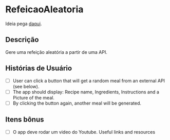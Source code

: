 # RefeicaoAleatoria
Ideia pega [daqui](https://github.com/florinpop17/app-ideas).

## Descrição
Gere uma refeição aleatória a partir de uma API.

## Histórias de Usuário
 - [ ] User can click a button that will get a random meal from an external API (see below).
 - [ ] The app should display: Recipe name, Ingredients, Instructions and a Picture of the meal.
 - [ ] By clicking the button again, another meal will be generated.

## Itens bônus
 - [ ] O app deve rodar um video do Youtube.
Useful links and resources
